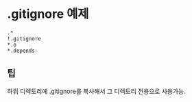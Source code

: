 # .gitignore 예제
 
	.*
	!.gitignore
	*.o
	*.depends

## 팁
하위 디렉토리에 .gitignore를 복사해서 그 디렉토리 전용으로 사용가능.


